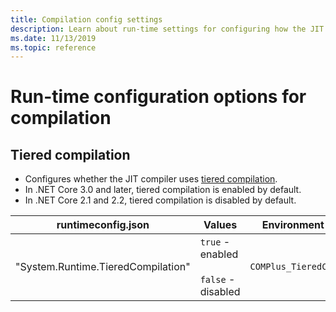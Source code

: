 ```yaml
---
title: Compilation config settings
description: Learn about run-time settings for configuring how the JIT compiler works.
ms.date: 11/13/2019
ms.topic: reference
---
```

# Run-time configuration options for compilation

## Tiered compilation

- Configures whether the JIT compiler uses [tiered compilation](../whats-new/dotnet-core-3-0.md#tiered-compilation).
- In .NET Core 3.0 and later, tiered compilation is enabled by default.
- In .NET Core 2.1 and 2.2, tiered compilation is disabled by default.

| runtimeconfig.json | Values | Environment variable | Values |
| - | - | - | - |
| "System.Runtime.TieredCompilation" | `true` - enabled<br/><br/>`false` - disabled | `COMPlus_TieredCompilation` | 1 - enabled<br/><br/>0 - disabled |
